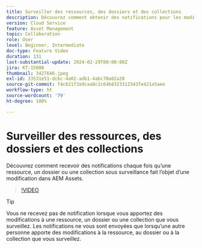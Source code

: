 ```yaml
---
title: Surveiller des ressources, des dossiers et des collections
description: Découvrez comment obtenir des notifications pour les modifications apportées à une ressource, un dossier ou une collection AEM Assets.
version: Cloud Service
feature: Asset Management
topic: Collaboration
role: User
level: Beginner, Intermediate
doc-type: Feature Video
duration: 131
last-substantial-update: 2024-02-29T00:00:00Z
jira: KT-15000
thumbnail: 3427646.jpeg
exl-id: 33531e51-dcbc-4a02-adb1-4abc70a02a28
source-git-commit: f4c621f3a9caa8c2c64b8323312343fe421a5aee
workflow-type: ht
source-wordcount: '79'
ht-degree: 100%

---
```


# Surveiller des ressources, des dossiers et des collections

Découvrez comment recevoir des notifications chaque fois qu’une ressource, un dossier ou une collection sous surveillance fait l’objet d’une modification dans AEM Assets.

>[!VIDEO](https://video.tv.adobe.com/v/3427646/?learn=on)

>[!TIP]
>
> Vous ne recevez pas de notification lorsque vous apportez des modifications à une ressource, un dossier ou une collection que vous surveillez. Les notifications ne vous sont envoyées que lorsqu’une autre personne apporte des modifications à la ressource, au dossier ou à la collection que vous surveillez.
